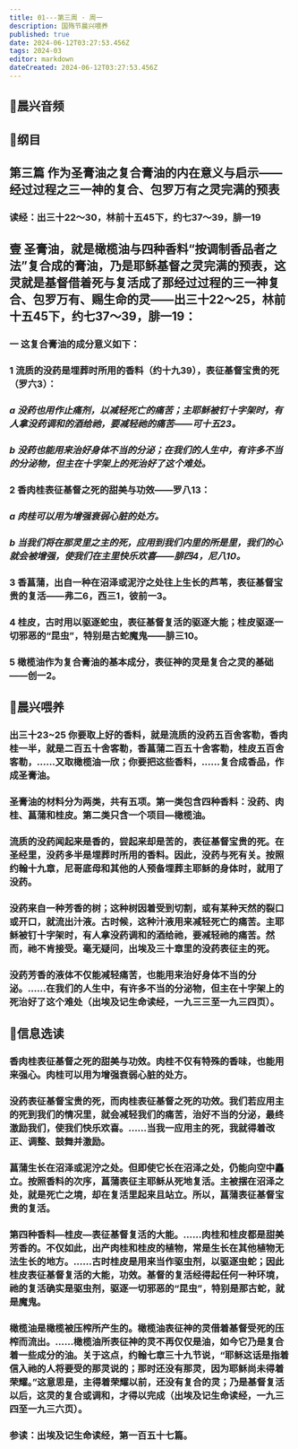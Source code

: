 ```yaml
---
title: 01---第三周 · 周一
description: 国殇节晨兴喂养
published: true
date: 2024-06-12T03:27:53.456Z
tags: 2024-03
editor: markdown
dateCreated: 2024-06-12T03:27:53.456Z
---
```


## 🎵晨兴音频

## 📖纲目

## 第三篇    作为圣膏油之复合膏油的内在意义与启示——经过过程之三一神的复合、包罗万有之灵完满的预表

### 读经：出三十22～30，林前十五45下，约七37～39，腓一19

## 壹    圣膏油，就是橄榄油与四种香料“按调制香品者之法”复合成的膏油，乃是耶稣基督之灵完满的预表，这灵就是基督借着死与复活成了那经过过程的三一神复合、包罗万有、赐生命的灵——出三十22～25，林前十五45下，约七37～39，腓一19：

### 一    这复合膏油的成分意义如下：

### 1    流质的没药是埋葬时所用的香料（约十九39），表征基督宝贵的死（罗六3）：

### *a    没药也用作止痛剂，以减轻死亡的痛苦；主耶稣被钉十字架时，有人拿没药调和的酒给祂，要减轻祂的痛苦——可十五23。*

### *b    没药也能用来治好身体不当的分泌；在我们的人生中，有许多不当的分泌物，但主在十字架上的死治好了这个难处。*

### 2    香肉桂表征基督之死的甜美与功效——罗八13：

### *a    肉桂可以用为增强衰弱心脏的处方。*

### *b    当我们将在那灵里之主的死，应用到我们内里的所是里，我们的心就会被增强，使我们在主里快乐欢喜——腓四4，尼八10。*

### 3    香菖蒲，出自一种在沼泽或泥泞之处往上生长的芦苇，表征基督宝贵的复活——弗二6，西三1，彼前一3。

### 4    桂皮，古时用以驱逐蛇虫，表征基督复活的驱逐大能；桂皮驱逐一切邪恶的“昆虫”，特别是古蛇魔鬼——腓三10。

### 5    橄榄油作为复合膏油的基本成分，表征神的灵是复合之灵的基础——创一2。

## 📖晨兴喂养

### 出三十23~25    你要取上好的香料，就是流质的没药五百舍客勒，香肉桂一半，就是二百五十舍客勒，香菖蒲二百五十舍客勒，桂皮五百舍客勒，……又取橄榄油一欣；你要把这些香料，……复合成香品，作成圣膏油。

### 圣膏油的材料分为两类，共有五项。第一类包含四种香料：没药、肉桂、菖蒲和桂皮。第二类只含一个项目—橄榄油。

### 流质的没药闻起来是香的，尝起来却是苦的，表征基督宝贵的死。在圣经里，没药多半是埋葬时所用的香料。因此，没药与死有关。按照约翰十九章，尼哥底母和其他的人预备埋葬主耶稣的身体时，就用了没药。

### 没药来自一种芳香的树；这种树因着受到切割，或有某种天然的裂口或开口，就流出汁液。古时候，这种汁液用来减轻死亡的痛苦。主耶稣被钉十字架时，有人拿没药调和的酒给祂，要减轻祂的痛苦。然而，祂不肯接受。毫无疑问，出埃及三十章里的没药表征主的死。

### 没药芳香的液体不仅能减轻痛苦，也能用来治好身体不当的分泌。……在我们的人生中，有许多不当的分泌物，但主在十字架上的死治好了这个难处（出埃及记生命读经，一九三三至一九三四页）。

## 📖信息选读

### 香肉桂表征基督之死的甜美与功效。肉桂不仅有特殊的香味，也能用来强心。肉桂可以用为增强衰弱心脏的处方。

### 没药表征基督宝贵的死，而肉桂表征基督之死的功效。我们若应用主的死到我们的情况里，就会减轻我们的痛苦，治好不当的分泌，最终激励我们，使我们快乐欢喜。……当我一应用主的死，我就得着改正、调整、鼓舞并激励。

### 菖蒲生长在沼泽或泥泞之处。但即使它长在沼泽之处，仍能向空中矗立。按照香料的次序，菖蒲表征主耶稣从死地复活。主被摆在沼泽之处，就是死亡之境，却在复活里起来且站立。所以，菖蒲表征基督宝贵的复活。

### 第四种香料—桂皮—表征基督复活的大能。……肉桂和桂皮都是甜美芳香的。不仅如此，出产肉桂和桂皮的植物，常是生长在其他植物无法生长的地方。……古时桂皮是用来当作驱虫剂，以驱逐虫蛇；因此桂皮表征基督复活的大能，功效。基督的复活经得起任何一种环境，祂的复活确实是驱虫剂，驱逐一切邪恶的“昆虫”，特别是那古蛇，就是魔鬼。

### 橄榄油是橄榄被压榨所产生的。橄榄油表征神的灵借着基督受死的压榨而流出。……橄榄油所表征神的灵不再仅仅是油，如今它乃是复合着一些成分的油。关于这点，约翰七章三十九节说，“耶稣这话是指着信入祂的人将要受的那灵说的；那时还没有那灵，因为耶稣尚未得着荣耀。”这意思是，主得着荣耀以前，还没有复合的灵；乃是基督复活以后，这灵的复合或调和，才得以完成（出埃及记生命读经，一九三四至一九三六页）。

### 参读：出埃及记生命读经，第一百五十七篇。
<!-- Google tag (gtag.js) -->
<script async src="https://www.googletagmanager.com/gtag/js?id=G-1P8709Z16T"></script>
<script>
  window.dataLayer = window.dataLayer || [];
  function gtag(){dataLayer.push(arguments);}
  gtag('js', new Date());

  gtag('config', 'G-1P8709Z16T');
</script>